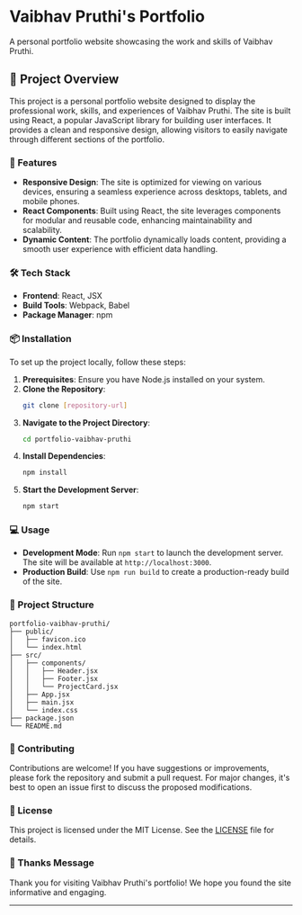 

# Vaibhav Pruthi's Portfolio

A personal portfolio website showcasing the work and skills of Vaibhav Pruthi.

## 🧠 Project Overview

This project is a personal portfolio website designed to display the professional work, skills, and experiences of Vaibhav Pruthi. The site is built using React, a popular JavaScript library for building user interfaces. It provides a clean and responsive design, allowing visitors to easily navigate through different sections of the portfolio.

### 🚀 Features

- **Responsive Design**: The site is optimized for viewing on various devices, ensuring a seamless experience across desktops, tablets, and mobile phones.
- **React Components**: Built using React, the site leverages components for modular and reusable code, enhancing maintainability and scalability.
- **Dynamic Content**: The portfolio dynamically loads content, providing a smooth user experience with efficient data handling.

### 🛠️ Tech Stack

- **Frontend**: React, JSX
- **Build Tools**: Webpack, Babel
- **Package Manager**: npm

### 📦 Installation

To set up the project locally, follow these steps:

1. **Prerequisites**: Ensure you have Node.js installed on your system.
2. **Clone the Repository**: 
   ```bash
   git clone [repository-url]
   ```
3. **Navigate to the Project Directory**:
   ```bash
   cd portfolio-vaibhav-pruthi
   ```
4. **Install Dependencies**:
   ```bash
   npm install
   ```
5. **Start the Development Server**:
   ```bash
   npm start
   ```

### 💻 Usage

- **Development Mode**: Run `npm start` to launch the development server. The site will be available at `http://localhost:3000`.
- **Production Build**: Use `npm run build` to create a production-ready build of the site.

### 📂 Project Structure

```plaintext
portfolio-vaibhav-pruthi/
├── public/
│   ├── favicon.ico
│   └── index.html
├── src/
│   ├── components/
│   │   ├── Header.jsx
│   │   ├── Footer.jsx
│   │   └── ProjectCard.jsx
│   ├── App.jsx
│   ├── main.jsx
│   └── index.css
├── package.json
└── README.md
```

### 🤝 Contributing

Contributions are welcome! If you have suggestions or improvements, please fork the repository and submit a pull request. For major changes, it's best to open an issue first to discuss the proposed modifications.

### 📝 License

This project is licensed under the MIT License. See the [LICENSE](LICENSE) file for details.



### 💖 Thanks Message

Thank you for visiting Vaibhav Pruthi's portfolio! We hope you found the site informative and engaging.

---


